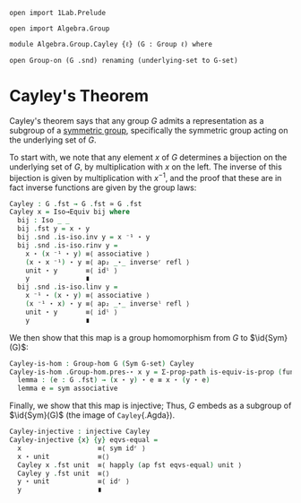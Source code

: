 ```
open import 1Lab.Prelude

open import Algebra.Group

module Algebra.Group.Cayley {ℓ} (G : Group ℓ) where

open Group-on (G .snd) renaming (underlying-set to G-set)
```

# Cayley's Theorem

Cayley's theorem says that any group $G$ admits a representation as a
subgroup of a [symmetric group], specifically the symmetric group acting
on the underlying set of $G$.

[symmetric group]: Algebra.Group.html#symmetric-groups

To start with, we note that any element $x$ of $G$ determines a
bijection on the underlying set of $G$, by multiplication with $x$ on
the left. The inverse of this bijection is given by multiplication with
$x^{-1}$, and the proof that these are in fact inverse functions are
given by the group laws:

```agda
Cayley : G .fst → G .fst ≃ G .fst
Cayley x = Iso→Equiv bij where
  bij : Iso _ _
  bij .fst y = x ⋆ y
  bij .snd .is-iso.inv y = x ⁻¹ ⋆ y
  bij .snd .is-iso.rinv y =
    x ⋆ (x ⁻¹ ⋆ y) ≡⟨ associative ⟩
    (x ⋆ x ⁻¹) ⋆ y ≡⟨ ap₂ _⋆_ inverseʳ refl ⟩
    unit ⋆ y       ≡⟨ idˡ ⟩
    y              ∎
  bij .snd .is-iso.linv y =
    x ⁻¹ ⋆ (x ⋆ y) ≡⟨ associative ⟩
    (x ⁻¹ ⋆ x) ⋆ y ≡⟨ ap₂ _⋆_ inverseˡ refl ⟩
    unit ⋆ y       ≡⟨ idˡ ⟩
    y              ∎
```

We then show that this map is a group homomorphism from $G$ to
$\id{Sym}(G)$:

```agda
Cayley-is-hom : Group-hom G (Sym G-set) Cayley
Cayley-is-hom .Group-hom.pres-⋆ x y = Σ-prop-path is-equiv-is-prop (funext lemma) where
  lemma : (e : G .fst) → (x ⋆ y) ⋆ e ≡ x ⋆ (y ⋆ e)
  lemma e = sym associative
```

Finally, we show that this map is injective; Thus, $G$ embeds as a
subgroup of $\id{Sym}(G)$ (the image of `Cayley`{.Agda}).

```agda
Cayley-injective : injective Cayley
Cayley-injective {x} {y} eqvs-equal =
  x                   ≡⟨ sym idʳ ⟩
  x ⋆ unit            ≡⟨⟩
  Cayley x .fst unit  ≡⟨ happly (ap fst eqvs-equal) unit ⟩
  Cayley y .fst unit  ≡⟨⟩
  y ⋆ unit            ≡⟨ idʳ ⟩
  y                   ∎
```
